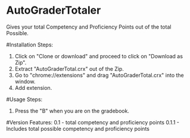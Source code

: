 # AutoGraderTotaler
Gives your total Competency and Proficiency Points out of the total Possible.

#Installation Steps:
1) Click on "Clone or download" and proceed to click on "Download as Zip".
2) Extract "AutoGraderTotal.crx" out of the Zip.
3) Go to "chrome://extensions" and drag "AutoGraderTotal.crx" into the window.
4) Add extension.

#Usage Steps:
1) Press the "B" when you are on the gradebook.

#Version Features:
0.1 - total competency and proficiency points
0.1.1 - Includes total possible competency and proficiency points
